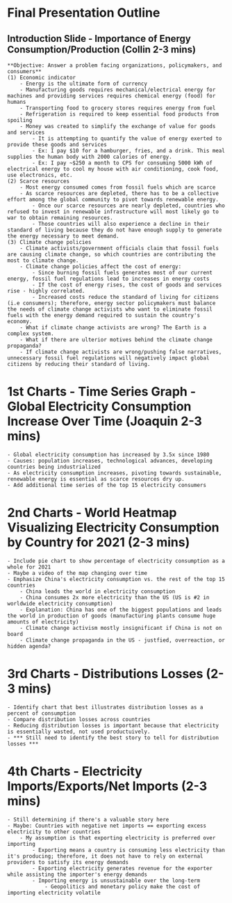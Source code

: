 # Final Presentation Outline
##  Introduction Slide - Importance of Energy Consumption/Production (Collin 2-3 mins)
    **Objective: Answer a problem facing organizations, policymakers, and consumers**
    (1) Economic indicator
        - Energy is the ultimate form of currency 
        - Manufacturing goods requires mechanical/electrical energy for machines and providing services requires chemical energy (food) for humans
        - Transporting food to grocery stores requires energy from fuel
        - Refrigeration is required to keep essential food products from spoiling
        - Money was created to simplify the exchange of value for goods and services
            - It is attempting to quantify the value of energy exerted to provide these goods and services
            - Ex: I pay $10 for a hamburger, fries, and a drink. This meal supplies the human body with 2000 calories of energy.
            - Ex: I pay ~$250 a month to CPS for consuming 5000 kWh of electrical energy to cool my house with air conditioning, cook food, use electronics, etc.
    (2) Scarce resources
        - Most energy consumed comes from fossil fuels which are scarce
        - As scarce resources are depleted, there has to be a collective effort among the global community to pivot towards renewable energy. 
            - Once our scarce resources are nearly depleted, countries who refused to invest in renewable infrastructure will most likely go to war to obtain remaining resources.
            - Those countries will also experience a decline in their standard of living because they do not have enough supply to generate the energy necessary to meet demand.
    (3) Climate change policies
        - Climate activists/government officials claim that fossil fuels are causing climate change, so which countries are contributing the most to climate change.
        - Climate change policies affect the cost of energy:
            - Since burning fossil fuels generates most of our current energy, fossil fuel regulations lead to increases in energy costs
            - If the cost of energy rises, the cost of goods and services rise - highly correlated.
            - Increased costs reduce the standard of living for citizens (i.e consumers); therefore, energy sector policymakers must balance the needs of climate change activists who want to eliminate fossil fuels with the energy demand required to sustain the country's economy.
        - What if climate change activists are wrong? The Earth is a complex system.
        - What if there are ulterior motives behind the climate change propaganda?
        - If climate change activists are wrong/pushing false narratives, unnecessary fossil fuel regulations will negatively impact global citizens by reducing their standard of living.   

# 1st Charts - Time Series Graph - Global Electricity Consumption Increase Over Time (Joaquin 2-3 mins)
    - Global electricity consumption has increased by 3.5x since 1980
    - Causes: population increases, technological advances, developing countries being industrialized
    - As electricity consumption increases, pivoting towards sustainable, renewable energy is essential as scarce resources dry up.
    - Add additional time series of the top 15 electricity consumers

# 2nd Charts - World Heatmap Visualizing Electricity Consumption by Country for 2021 (2-3 mins)
    - Include pie chart to show percentage of electricity consumption as a whole for 2021
    - Maybe a video of the map changing over time
    - Emphasize China's electricity consumption vs. the rest of the top 15 countries
        - China leads the world in electricity consumption
        - China consumes 2x more electricity than the US (US is #2 in worldwide electricity consumption)
        - Explanation: China has one of the biggest populations and leads the world in production of goods (manufacturing plants consume huge amounts of electricity)
        - Climate change activism mostly insignificant if China is not on board
        - Climate change propaganda in the US - justfied, overreaction, or hidden agenda?

# 3rd Charts - Distributions Losses (2-3 mins)
    - Identify chart that best illustrates distribution losses as a percent of consumption
    - Compare distribution losses across countries
    - Reducing distribution losses is important because that electricity is essentially wasted, not used productuively. 
    - *** Still need to identify the best story to tell for distribution losses ***

# 4th Charts - Electricity Imports/Exports/Net Imports (2-3 mins)
    - Still determining if there's a valuable story here
    - Maybe: Countries with negative net imports == exporting excess electricity to other countries
        - My assumption is that exporting electricity is preferred over importing
            - Exporting means a country is consuming less electricity than it's producing; therefore, it does not have to rely on external providers to satisfy its energy demands
            - Exporting electricity generates revenue for the exporter while assisting the importer's energy demands
            - Importing energy is unsustainable over the long-term
                - Geopolitics and monetary policy make the cost of importing electricity volatile
             